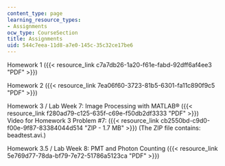 ```yaml
---
content_type: page
learning_resource_types:
- Assignments
ocw_type: CourseSection
title: Assignments
uid: 544c7eea-11d8-a7e0-145c-35c32ce17be6
---
```


Homework 1 ({{< resource_link c7a7db26-1a20-f61e-fabd-92dff6af4ee3 "PDF" >}})

Homework 2 ({{< resource_link 7ea06f60-3723-81b5-6301-fa11c890f9c5 "PDF" >}})

Homework 3 / Lab Week 7: Image Processing with MATLAB® ({{< resource_link f280ad79-c125-635f-c69e-f50db2df3333 "PDF" >}})  
Video for Homework 3 Problem #7: ({{< resource_link cb2550bd-c9d0-f00e-9f87-83384044d514 "ZIP - 1.7 MB" >}}) (The ZIP file contains: beadtest.avi.)

Homework 3.5 / Lab Week 8: PMT and Photon Counting ({{< resource_link 5e769d77-78da-bf79-7e72-51786a5123ca "PDF" >}})